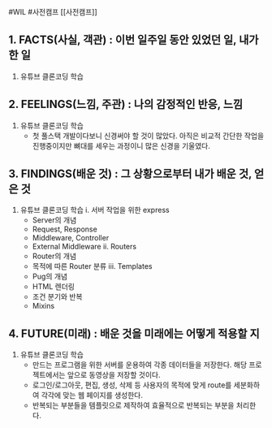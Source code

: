 #WIL #사전캠프 [[사전캠프]]
## 1. FACTS(사실, 객관) : 이번 일주일 동안 있었던 일, 내가 한 일
1)  유튜브 클론코딩 학습

## 2. FEELINGS(느낌, 주관) : 나의 감정적인 반응, 느낌
1) 유튜브 클론코딩 학습
	- 첫 풀스택 개발이다보니 신경써야 할 것이 많았다. 아직은 비교적 간단한 작업을 진행중이지만 뼈대를 세우는 과정이니 많은 신경을 기울였다.

## 3. FINDINGS(배운 것) : 그 상황으로부터 내가 배운 것, 얻은 것
1) 유튜브 클론코딩 학습
	i. 서버 작업을 위한 express
	- Server의 개념
	- Request, Response
	- Middleware, Controller
	- External Middleware
	ii. Routers
	- Router의 개념
	- 목적에 따른 Router 분류
	iii. Templates
	 - Pug의 개념
	 - HTML 렌더링
	 - 조건 분기와 반복
	 - Mixins

## 4. FUTURE(미래) : 배운 것을 미래에는 어떻게 적용할 지
1) 유튜브 클론코딩 학습
	- 만드는 프로그램을 위한 서버를 운용하여 각종 데이터들을 저장한다. 해당 프로젝트에서는 앞으로 동영상을 저장할 것이다.
	- 로그인/로그아웃, 편집, 생성, 삭제 등 사용자의 목적에 맞게 route를 세분화하여 각각에 맞는 웹 페이지를 생성한다.
	- 반복되는 부분들을 템플릿으로 제작하여 효율적으로 반복되는 부분을 처리한다.